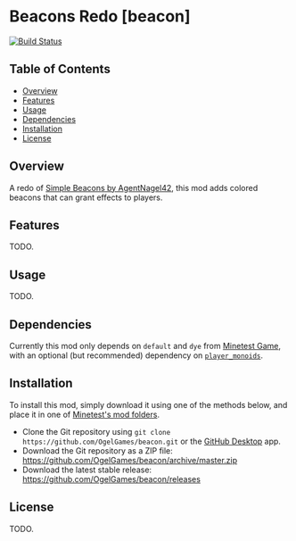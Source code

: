 # Beacons Redo [beacon]

[![Build Status](https://travis-ci.org/OgelGames/beacon.svg?branch=master)](https://travis-ci.org/OgelGames/beacon)

## Table of Contents

- [Overview](#overview)
- [Features](#features)
- [Usage](#usage)
- [Dependencies](#dependencies)
- [Installation](#installation)
- [License](#license)

## Overview

A redo of [Simple Beacons by AgentNagel42](https://forum.minetest.net/viewtopic.php?f=11&t=12041), this mod adds colored beacons that can grant effects to players.

## Features

TODO.

## Usage

TODO.

## Dependencies

Currently this mod only depends on `default` and `dye` from [Minetest Game](https://github.com/minetest/minetest_game), with an optional (but recommended) dependency on [`player_monoids`](https://github.com/minetest-mods/player_monoids).

## Installation

To install this mod, simply download it using one of the methods below, and place it in one of [Minetest's mod folders](https://dev.minetest.net/Installing_Mods).

- Clone the Git repository using `git clone https://github.com/OgelGames/beacon.git` or the [GitHub Desktop](https://desktop.github.com/) app.
- Download the Git repository as a ZIP file: https://github.com/OgelGames/beacon/archive/master.zip
- Download the latest stable release: https://github.com/OgelGames/beacon/releases

## License

TODO.
